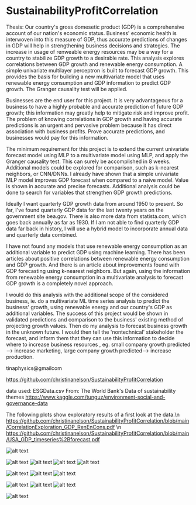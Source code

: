 # SustainabilityProfitCorrelation

Thesis: Our country's gross domesetic product (GDP) is a comprehensive account of our nation's economic status. Business' economic health is interwoven into this measure of GDP, thus accurate predictions of changes in GDP will help in strengthening business decisions and strategies. The increase in usage of renweable energy resources may be a way for a country to stabilize GDP growth to a desirable rate. This analysis explores correlations between GDP growth and renewable energy consumption. A simple univariate multilayer perceptron is built to forecast GDP growth. This provides the basis for building a new multivariate model that uses renewable energy consumption and GDP information to predict GDP growth. The Granger causality test will be applied.  

Businesses are the end user for this project. It is very advantageous for a business to have a highly probable and accurate prediction of future GDP growth;  this information may greatly help to mitigate risk and improve profit. The problem of knowing correlations in GDP growth and having accurate predictions is an urgent and pervasive problem because it has direct association with business profits. Prove accurate predictions, and businesses would pay for this information.

The minimum requirement for this project is to extend the current univariate forecast model using MLP to a multivariate model using MLP, and apply the Granger causality test. This can surely be accomplished in 8 weeks. Additional models could be explored for comparison, such as  k-nearest neighbors, or CNN/DNNs.  I already have shown that a simple univariate MLP model improves GDP forecast when compared to a naive model. Value is shown in accurate and precise forecasts. Additional analysis could be done to search for variables that strengthen GDP growth predictions.

Ideally I want quarterly GDP growth data from around 1950 to present. So far, I've found quarterly GDP data for the last twenty years on the government site bea.gov. There is also more data from statista.com, which goes back annually as far as 1930. If I am not able to find quarterly GDP data far back in history, I will use a hybrid model to incorporate annual data and quarterly data combined.

I have not found any models that use renewable energy consumption as an additional variable to predict GDP using machine learning. There has been articles about positive correlations between renewable energy consumption and GDP growth. And there is an article about improvements found with GDP forecasting using k-nearest neighbors. But again, using the information from renewable energy consumption in a multivariate analysis to forecast GDP growth is a completely novel approach.

I would do this analysis with the additional scope of the considered business, ie. do a multivariate ML time series analysis to predict the business' growth, using renewable energy and our country's GDP as additional variables. The success of this project would be shown in validated predictions and comparison to the business' existing method of projecting growth values. Then do my analysis to forecast business growth in the unknown future. I would then tell the 'nontechnical' stakeholder the forecast, and inform them that they can use this information to decide where to increase business resources , eg. small company growth predicted --> increase marketing, large company growth predicted--> increase production.

tinaphysics@gmailcom

https://github.com/christinanelson/SustainabilityProfitCorrelation

data used: ESGData.csv
From: The World Bank's Data of sustainability themes
https://www.kaggle.com/tunguz/environment-social-and-governance-data

The following plots show exploratory results of a first look at the data.\n
https://github.com/christinanelson/SustainabilityProfitCorrelation/blob/main/CorrelationExploration_GDP_RenEnCons.pdf \n
https://github.com/christinanelson/SustainabilityProfitCorrelation/blob/main/USA_GDP_timeseries%2Bforecast.pdf


![alt text](https://github.com/christinanelson/SustainabilityProfitCorrelation/blob/main/Plots/environSustainProfit.png?raw=true)

![alt text](https://github.com/christinanelson/SustainabilityProfitCorrelation/blob/main/Plots/environSustainProfit_highIncome.png?raw=true)
![alt text](https://github.com/christinanelson/SustainabilityProfitCorrelation/blob/main/Plots/environSustainProfit_lowIncome.png?raw=true)
![alt text](https://github.com/christinanelson/SustainabilityProfitCorrelation/blob/main/Plots/environSustainProfit_lowMidIncome.png?raw=true)
![alt text](https://github.com/christinanelson/SustainabilityProfitCorrelation/blob/main/Plots/environSustainProfit_uppMidIncome.png?raw=true)


![alt text](https://github.com/christinanelson/SustainabilityProfitCorrelation/blob/main/Plots/USA_GDP_timeseries_1961-2013.png?raw=true)
![alt text](https://github.com/christinanelson/SustainabilityProfitCorrelation/blob/main/Plots/boxplot-forecast-2013_USA_GDP.png?raw=true)
![alt text](https://github.com/christinanelson/SustainabilityProfitCorrelation/blob/main/Plots/USA_GDP_2014-2019_real.png?raw=true)


![alt text](https://github.com/christinanelson/SustainabilityProfitCorrelation/blob/main/Plots/USA_GDP_timeseries_1961-2009.png?raw=true)
![alt text](https://github.com/christinanelson/SustainabilityProfitCorrelation/blob/main/Plots/boxplot-forecast-2009_USA_GDP.png?raw=true)
![alt text](https://github.com/christinanelson/SustainabilityProfitCorrelation/blob/main/Plots/USA_GDP_2010-2019_real.png?raw=true)


![alt text](https://github.com/christinanelson/SustainabilityProfitCorrelation/blob/main/Plots/USA_GDP+RenewableEnergyConsumption_timeseries_1961-2019.png?raw=true)

